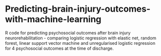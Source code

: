 # Predicting-brain-injury-outcomes-with-machine-learning
R code for predicting psychosocial outcomes after brain injury neurorehabilitation - comparing logistic regression with elastic net, random forest, linear support vector machine and unregularised logistic regression for 4 psychosocial outcomes at the time of discharge.
